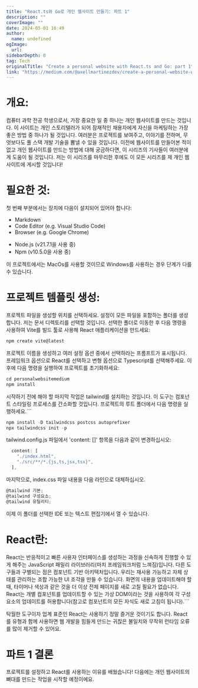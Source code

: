 ```yaml
---
title: "React.ts와 Go로 개인 웹사이트 만들기: 파트 1"
description: ""
coverImage: ""
date: 2024-05-01 16:49
author: 
  name: undefined
ogImage: 
  url: 
sidebarDepth: 0
tag: Tech
originalTitle: "Create a personal website with React.ts and Go: part 1"
link: "https://medium.com/@axellmartinezdev/create-a-personal-website-with-react-ts-and-go-part-1-42a883005c14"
---
```



# 개요:

컴퓨터 과학 전공 학생으로서, 가장 중요한 일 중 하나는 개인 웹사이트를 만드는 것입니다. 이 사이트는 개인 스토리텔러가 되어 잠재적인 채용자에게 자신을 마케팅하는 가장 좋은 방법 중 하나가 될 것입니다. 여러분은 프로젝트를 보여주고, 이야기를 전하며, 무엇보다도 풀 스택 개발 기술을 뽐낼 수 있을 것입니다. 이전에 웹사이트를 만들어본 적이 없고 개인 웹사이트를 만드는 방법에 대해 궁금하다면, 이 시리즈의 기사들이 여러분에게 도움이 될 것입니다. 저는 이 시리즈를 마무리한 후에도 이 모든 시리즈를 제 개인 웹사이트에 게시할 것입니다!

# 필요한 것:

첫 번째 부분에서는 장치에 다음이 설치되어 있어야 합니다:

- Markdown
- Code Editor (e.g. Visual Studio Code)
- Browser (e.g. Google Chrome)

<div class="content-ad"></div>

- Node.js (v21.7.1을 사용 중)
- Npm (v10.5.0을 사용 중)

이 프로젝트에서는 MacOs를 사용할 것이므로 Windows를 사용하는 경우 단계가 다를 수 있습니다.

# 프로젝트 템플릿 생성:

프로젝트 파일을 생성할 위치를 선택하세요. 설정이 모든 파일을 포함하는 폴더를 생성합니다. 저는 문서 디렉토리를 선택할 것입니다. 선택한 폴더로 이동한 후 다음 명령을 사용하여 Vite를 빌드 툴로 사용해 React 애플리케이션을 만드세요:

<div class="content-ad"></div>

```js
npm create vite@latest
```

프로젝트 이름을 생성하고 여러 설정 옵션 중에서 선택하라는 프롬프트가 표시됩니다. 프레임워크 옵션으로 React를 선택하고 변형 옵션으로 Typescript를 선택해주세요. 이후에 다음 명령을 실행하여 프로젝트를 초기화하세요:

```js
cd personalwebsitemedium
npm install
```

시작하기 전에 해야 할 마지막 작업은 tailwind를 설치하는 것입니다. 이 도구는 컴포넌트 스타일링 프로세스를 간소화할 것입니다. 프로젝트의 루트 폴더에서 다음 명령을 실행하세요.``` 

<div class="content-ad"></div>

```js
npm install -D tailwindcss postcss autoprefixer
npx tailwindcss init -p
```

tailwind.config.js 파일에서 'content: []' 항목을 다음과 같이 변경하십시오:

```js
  content: [
    "./index.html",
    "./src/**/*.{js,ts,jsx,tsx}",
  ],
```

마지막으로, index.css 파일 내용을 다음 라인으로 대체하십시오.

<div class="content-ad"></div>

```js
@tailwind 기본;
@tailwind 구성요소;
@tailwind 유틸리티;
```

이제 이 폴더를 선택한 IDE 또는 텍스트 편집기에서 열 수 있습니다.

# React란:

React는 반응적이고 빠른 사용자 인터페이스를 생성하는 과정을 신속하게 진행할 수 있게 해주는 JavaScript 패밀리 라이브러리(마치 프레임워크처럼 느껴짐)입니다. 다른 도구들과 구별되는 점은 컴포넌트 기반 아키텍처입니다. 우리는 재사용 가능하고 자체 상태를 관리하는 조합 가능한 UI 조각을 만들 수 있습니다. 화면의 내용을 업데이트해야 할 때, 타이머나 색상과 같은 것을 더 이상 전체 페이지를 새로 고칠 필요가 없습니다. React는 개별 컴포넌트를 업데이트할 수 있는 가상 DOM이라는 것을 사용하여 각 구성 요소의 업데이트를 허용합니다(참고로 컴포넌트의 모든 자식도 새로 고침이 됩니다).```

<div class="content-ad"></div>

탁월한 도구이자 업계 표준인 React는 사용하기 정말 즐거운 것이기도 합니다. React를 유형과 함께 사용하면 웹 개발을 힘들게 만드는 귀찮은 불일치와 무작위 런타임 오류를 많이 제거할 수 있어요.

# 파트 1 결론

프로젝트를 설정하고 React를 사용하는 이유를 배웠습니다! 다음에는 개인 웹사이트의 뼈대를 만드는 작업을 시작할 예정이에요.